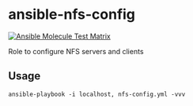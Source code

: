 # ansible-nfs-config

[![Ansible Molecule Test Matrix](https://github.com/nfaction/ansible-nfs-config/actions/workflows/molecule.yml/badge.svg)](https://github.com/nfaction/ansible-nfs-config/actions/workflows/molecule.yml)

Role to configure NFS servers and clients

## Usage

```
ansible-playbook -i localhost, nfs-config.yml -vvv
```
